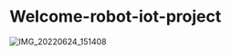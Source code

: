 # Welcome-robot-iot-project
![IMG_20220624_151408](https://github.com/Vishwasgowdam/Welcome-robot-iot-project/assets/110159152/72cbb74f-c023-4213-bfd8-edb76d17220f)

